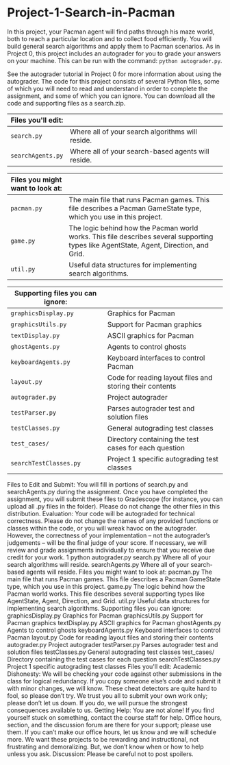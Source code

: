 # Project-1-Search-in-Pacman
In this project, your Pacman agent will find paths through his maze world, both to reach a particular location and to collect food efficiently.
You will build general search algorithms and apply them to Pacman scenarios.
As in Project 0, this project includes an autograder for you to grade your answers on your machine. This can be run with the command:
`python autograder.py`.

See the autograder tutorial in Project 0 for more information about using the autograder.
The code for this project consists of several Python files, some of which you will need to read and understand in order to complete the assignment, and some of which you can ignore. You can download all the code and supporting files as a search.zip.

| Files you'll edit:       |                             |
|--------------------------|-----------------------------|
| `search.py`              | Where all of your search algorithms will reside. |
| `searchAgents.py`        | Where all of your search-based agents will reside. |

| Files you might want to look at: |                             |
|----------------------------------|-----------------------------|
| `pacman.py`                      | The main file that runs Pacman games. This file describes a Pacman GameState type, which you use in this project. |
| `game.py`                        | The logic behind how the Pacman world works. This file describes several supporting types like AgentState, Agent, Direction, and Grid. |
| `util.py`                        | Useful data structures for implementing search algorithms. |

| Supporting files you can ignore: |                             |
|----------------------------------|-----------------------------|
| `graphicsDisplay.py`             | Graphics for Pacman         |
| `graphicsUtils.py`               | Support for Pacman graphics |
| `textDisplay.py`                 | ASCII graphics for Pacman   |
| `ghostAgents.py`                 | Agents to control ghosts    |
| `keyboardAgents.py`              | Keyboard interfaces to control Pacman |
| `layout.py`                      | Code for reading layout files and storing their contents |
| `autograder.py`                  | Project autograder          |
| `testParser.py`                  | Parses autograder test and solution files |
| `testClasses.py`                 | General autograding test classes |
| `test_cases/`                    | Directory containing the test cases for each question |
| `searchTestClasses.py`           | Project 1 specific autograding test classes |


Files to Edit and Submit: You will fill in portions of search.py and searchAgents.py during the assignment. Once you have completed
the assignment, you will submit these files to Gradescope (for instance, you can upload all .py files in the folder). Please do not change the
other files in this distribution.
Evaluation: Your code will be autograded for technical correctness. Please do not change the names of any provided functions or classes
within the code, or you will wreak havoc on the autograder. However, the correctness of your implementation – not the autograder’s
judgements – will be the final judge of your score. If necessary, we will review and grade assignments individually to ensure that you receive
due credit for your work.
1 python autograder.py
search.py Where all of your search algorithms will reside.
searchAgents.py Where all of your search-based agents will reside.
Files you might want to look at:
pacman.py The main file that runs Pacman games. This file describes a Pacman
GameState type, which you use in this project.
game.py The logic behind how the Pacman world works. This file describes
several supporting types like AgentState, Agent, Direction, and Grid.
util.py Useful data structures for implementing search algorithms.
Supporting files you can ignore:
graphicsDisplay.py Graphics for Pacman
graphicsUtils.py Support for Pacman graphics
textDisplay.py ASCII graphics for Pacman
ghostAgents.py Agents to control ghosts
keyboardAgents.py Keyboard interfaces to control Pacman
layout.py Code for reading layout files and storing their contents
autograder.py Project autograder
testParser.py Parses autograder test and solution files
testClasses.py General autograding test classes
test_cases/ Directory containing the test cases for each question
searchTestClasses.py Project 1 specific autograding test classes
Files you'll edit:
Academic Dishonesty: We will be checking your code against other submissions in the class for logical redundancy. If you copy someone
else’s code and submit it with minor changes, we will know. These cheat detectors are quite hard to fool, so please don’t try. We trust you all
to submit your own work only; please don’t let us down. If you do, we will pursue the strongest consequences available to us.
Getting Help: You are not alone! If you find yourself stuck on something, contact the course staff for help. Office hours, section, and the
discussion forum are there for your support; please use them. If you can’t make our office hours, let us know and we will schedule more. We
want these projects to be rewarding and instructional, not frustrating and demoralizing. But, we don’t know when or how to help unless you
ask.
Discussion: Please be careful not to post spoilers.
